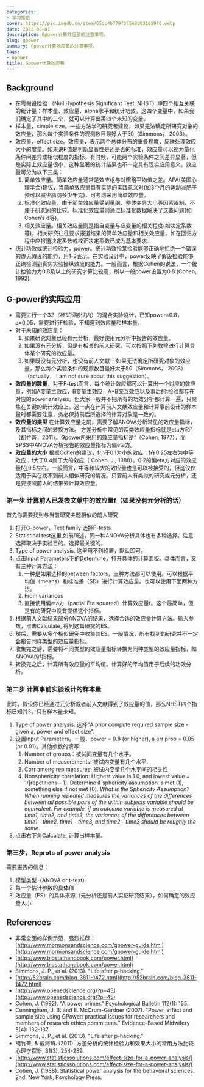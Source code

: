 ```yaml
---
categories: 
- 学习笔记
cover: https://pic.imgdb.cn/item/65dc4b779f345e8d031659f6.webp
date: 2023-08-01
description: Gpower计算效应量的注意事项。
slug: gpower
summary: Gpower计算效应量的注意事项。
tags:
- Gpower
title: Gpower计算效应量
---
```

## **Background**

- 在零假设检验 （Null Hypothesis Significant Test,
NHST）中四个相互关联的统计量：样本量、效应量、alpha水平和统计功效。这四个变量中，如果我们确定了其中的三个，就可以计算出第四个未知的变量。
- 样本量，simple size。一些方法学的研究者建议，如果无法确定所研究对象的效应量，那么每个实验条件的观测数目最好大于50（Simmons， 2003）。
- 效应量，effect size。效应量，表示两个总体分布的重叠程度，反映处理效应大小的度量。如果说P值是判断显著性是还是否的标准，效应量可以视为量化条件间差异或相似程度的指标。有时候，可能两个实验条件之间差异显著，但是实际上效应量很小，这种显著的统计结果也不一定具有现实应用意义。效应量可分为以下三类：
    1. 简单效应量。简单效应量通常是效应组与对照组平均值之差。APA(美国心理学会)建议，当简单效应量具有实际的实践意义时(如3个月的运动减肥干预可以减少脂肪多少千克)，可考虑采用简单效应量。
    2. 标准化效应量。由于简单效应量受到量纲、整体变异大小等因索限制，不便于研究间的比较。标准化效应量则通过标准化数据解决了这些问题(如Cohen’s d等)。
    3. 相关效应量。相关效应量则是指自变量与应变量的相关程度(如决定系数等)，相关研究往往要求报道结果的简单效应量和相关效应量，如在回归方程中应报道决定系数或校正决定系数已成为基本要求.
- 统计功效或统计检验力，power。统计功效指某检验能够正确地拒绝一个错误的虚无假设的能力，用1-β表示。在实验设计中，power反映了假设检验能够正确检测到真实实验操纵效应的能力。一般而言，根据Cohen的说法，一个统计检验力为0.8及以上的研究才算比较高，所以一般power设置为0.8 (Cohen, 1992).

## **G-power的实际应用**

- 需要进行一个3*2（被试间*被试内）的混合实验设计，已知power=0.8，a=0.05，需要进行F检验，不知道到效应量和样本量。
- 对于未知的效应量：
    1. 如果研究对象已经有元分析，最好使用元分析中报告的效应量。
    2. 如果没有元分析，但是有相关的前人研究，可以按照下列教程进行计算具体某个研究的效应量。
    3. 如果既没有元分析，也没有前人文献····如果无法确定所研究对象的效应量，那么每个实验条件的观测数目最好大于50（Simmons， 2003）（actually， I am not sure about this suggestion）。
- **效应量的数量**，对于F-test而言，每个统计效应都可以计算出一个对应的效应量，例如A变量主效应，B变量主效应，A*B交互效应以及事后的t检验都存在对应的power analysis。但大家一般并不把所有的功效分析都计算一遍，只聚焦在关键的统计效应上。这一点在计算前人文献效应量和计算事前设计的样本量时都需要注意，务必保持前后所选择的计算对象是一致的。
- **效应量的类型** 在计算效应量之前，需要了解ANOVA分析常见的效应量指标，及其指标之间的转换方法。
方差分析中常见的两类效应量指标就是eta方和f （胡竹菁，2011）。Gpower所采用的效应量指标是f（Cohen, 1977），而SPSS中ANOVA分析报告的效应量指标为偏eta方。
- **效应量的大小** 根据Cohen的建议，f小于0.1为小的效应；f在0.25左右为中等效应；f大于0.4属于大的效应（ Cohen, J., 1988）。0.2的偏eta方对应的效应量f在0.5左右。一般而言，中等和较大的效应量也是可以被接受的，但这仅仅适用于实在找不到前人相似研究的情况。只要前人有类似的研究或元分析，还是要按照前人的结果去计算效应量。

### **第一步 计算前人已发表文献中的效应量f（如果没有元分析的话）**

首先你需要找到与当前研究主题相似的前人研究

1. 打开G-power，Test family 选择F-tests
2. Statistical test这里,如前所述，同一种ANOVA分析具体也有多种选择。注意选择取决于实验目的。选择最关键的。
3. Type of power analysis. 这里用不到设置，默认即可。
4. 点击Input Parameters下的Determine，打开具体的计算面板。具体而言，又有三种计算方法：
    1. 一种是如果选择的between factors，三种方法都可以使用。可以根据平均值（means）和标准差（SD）进行计算效应量。也可以使用下面两种方法。
    2. From variances
    3. 直接使用偏eta方（partial Eta squared）计算效应量f。这个最简单，但是有的研究中没有提供这个指标。
5. 根据前人文献结果部分ANOVA的结果，选择合适的效应量计算方法。输入参数，点击Calculate, 得到这篇研究的ES。
6. 然后，需要从多个相似研究中收集其ES。一般情况，所有找到的研究并不一定会报告同样类型的效应量指标。
7. 收集完之后，需要将不同类型的效应量指标转换为同种类型的效应量指标，如ANOVA的f指标。
8. 转换完之后，计算所有效应量的平均值。计算好的平均值用于后续的功效分析。

### **第二步 计算事前实验设计的样本量**

此时，假设你已经通过元分析或者前人文献得到了效应量的值，那么NHST四个指标已知其3，只有样本量未知。

1. Type of power analysis. 选择"A prior compute required sample size - given a, power and effect size".
2. 设置Input Parameters。一般，power = 0.8 (or higher), a err prob = 0.05 (or 0.01)。其他参数的填写:
    1. Number of groups：被试间变量有几个水平。
    2. Number of measurements: 被试内变量有几个水平.
    3. Corr among rep measures: 被试内变量几个水平间的相关性
    4. Nonsphericity correlation: Highest value is 1.0, and lowest value = 1/[repetitions – 1]. Determine if sphericity assumption is met (1), something else if not met (0). *What is the Sphericity Assumption? When running repeated measures the variances of the differences between all possible pairs of the within subjects variable should be equivalent. For example, if an outcome variable is measured at time1, time2, and time3, the variances of the differences between time1 - time2, time1 - time3, and time2 - time3 should be roughly the same.*
3. 点击右下角Calculate, 计算出样本量。

### **第三步，Reprots of power analysis**

需要报告的信息：

1. 模型类型（ANOVA or t-test）
2. 每一个估计参数的具体值
3. 效应量（ES）的具体来源（元分析还是前人实证研究结果），如何确定的效应量大小

## **References**

- 非常全面的样例示范，强烈推荐： [http://www.mormonsandscience.com/gpower-guide.html](http://www.mormonsandscience.com/gpower-guide.html)
- [http://www.biostathandbook.com/power.html](http://www.biostathandbook.com/power.html)
- Simmons, J. P., et al. (2013). "Life after p-hacking."
- [http://52brain.com/blog-3811-1472.html](http://52brain.com/blog-3811-1472.html)
- [http://www.openedscience.org/?p=45](http://www.openedscience.org/?p=45)
- Cohen, J. (1992). "A power primer." Psychological Bulletin 112(1): 155.
- Cunningham, J. B. and E. McCrum-Gardner (2007). "Power, effect and sample size using GPower: practical issues for researchers and members of research ethics committees." Evidence-Based Midwifery 5(4): 132-137.
- Simmons, J. P., et al. (2013). "Life after p-hacking."
- 胡竹菁, & 戴海琦. (2011). 方差分析的统计检验力和效果大小的常用方法比较. 心理学探新, 31(3), 254-259.
- [http://www.statisticssolutions.com/effect-size-for-a-power-analysis/](http://www.statisticssolutions.com/effect-size-for-a-power-analysis/)
- Cohen, J. (1988). Statistical power analysis for the behavioral sciences. 2nd. New York, Psychology Press.